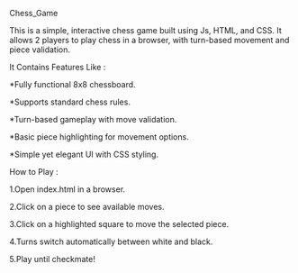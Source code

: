 Chess_Game

This is a simple, interactive chess game built using Js, HTML, and CSS. It allows 2 players to play chess in a browser, with turn-based movement and piece validation.

It Contains Features Like : 

  *Fully functional 8x8 chessboard.
  
  *Supports standard chess rules.
  
  *Turn-based gameplay with move validation.
  
  *Basic piece highlighting for movement options.
  
  *Simple yet elegant UI with CSS styling.


How to Play :

1.Open index.html in a browser.

2.Click on a piece to see available moves.

3.Click on a highlighted square to move the selected piece.

4.Turns switch automatically between white and black.

5.Play until checkmate!
